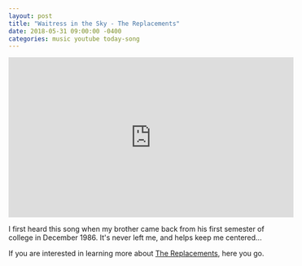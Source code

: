 ```yaml
---
layout: post
title: "Waitress in the Sky - The Replacements"
date: 2018-05-31 09:00:00 -0400
categories: music youtube today-song
---
```



<iframe width="560" height="315" src="https://www.youtube.com/embed/fZEjlZtjsHE" frameborder="0" allow="accelerometer; autoplay; encrypted-media; gyroscope; picture-in-picture" allowfullscreen></iframe>

I first heard this song when my brother came back from his first semester of college in December 1986. It's never left me, and helps keep me centered...

If you are interested in learning more about <a href="https://en.wikipedia.org/wiki/The_Replacements_(band)">The Replacements</a>, here you go.

